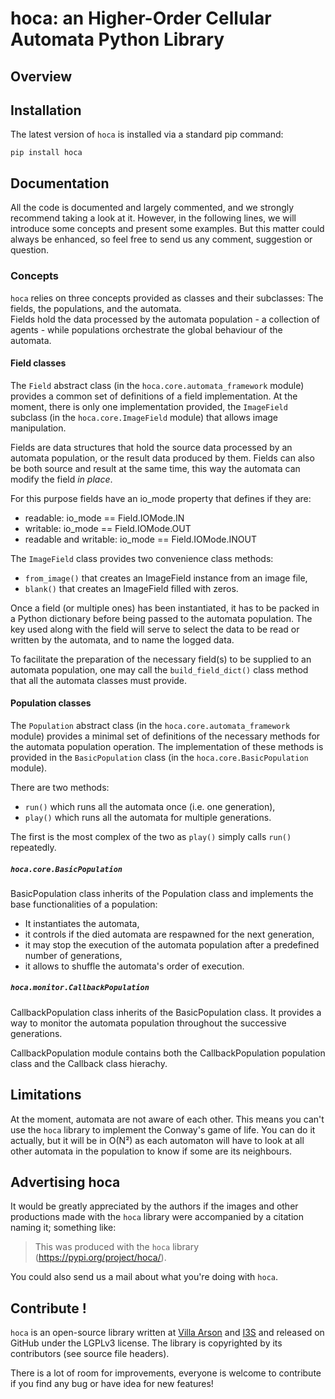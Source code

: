 # hoca: an Higher-Order Cellular Automata Python Library

## Overview

## Installation
The latest version of `hoca` is installed via a standard pip command:

```shell
pip install hoca
```

## Documentation

All the code is documented and largely commented, and we strongly recommend taking a look at it.
However, in the following lines, we will introduce some concepts and present some examples.
But this matter could always be enhanced, so feel free to send us any comment, suggestion or question.

### Concepts

`hoca` relies on three concepts provided as classes and their subclasses: The fields, the populations, and
the automata.  
Fields hold the data processed by the automata population - a collection of agents - while populations
orchestrate the global behaviour of the automata.

#### Field classes

The `Field` abstract class (in the `hoca.core.automata_framework` module) provides a common set of definitions of
a field implementation. At the moment, there is only one implementation provided, the `ImageField`
subclass (in the `hoca.core.ImageField` module) that allows image manipulation.

Fields are data structures that hold the source data processed by an automata population,
or the result data produced by them. Fields can also be both source and result at the same time,
this way the automata can modify the field *in place*.  

For this purpose fields have an io_mode property that defines if they are:  
- readable: io_mode == Field.IOMode.IN
- writable: io_mode == Field.IOMode.OUT
- readable and writable: io_mode == Field.IOMode.INOUT

The `ImageField` class provides two convenience class methods:
- `from_image()` that creates an ImageField instance from an image file,
- `blank()` that creates an ImageField filled with zeros.

Once a field (or multiple ones) has been instantiated, it has to be packed in a Python dictionary before
being passed to the automata population. The key used along with the field will serve to select the data
to be read or written by the automata, and to name the logged data.

To facilitate the preparation of the necessary field(s) to be supplied to an automata population, one may
call the `build_field_dict()` class method that all the automata classes must provide.

#### Population classes

The `Population` abstract class (in the `hoca.core.automata_framework` module) provides a minimal set
of definitions of the necessary methods for the automata population operation. The implementation of
these methods is provided in the `BasicPopulation` class (in the `hoca.core.BasicPopulation` module).

There are two methods:
- `run()` which runs all the automata once (i.e. one generation),
- `play()` which runs all the automata for multiple generations.

The first is the most complex of the two as `play()` simply calls `run()` repeatedly.

##### `hoca.core.BasicPopulation`

BasicPopulation class inherits of the Population class and implements the base functionalities
of a population:

- It instantiates the automata,
- it controls if the died automata are respawned for the next generation,
- it may stop the execution of the automata population after a predefined number
  of generations,
- it allows to shuffle the automata's order of execution.

##### `hoca.monitor.CallbackPopulation`
CallbackPopulation class inherits of the BasicPopulation class. It provides a way to
monitor the automata population throughout the successive generations.

CallbackPopulation module contains both the CallbackPopulation population class and 
the Callback class hierachy.

## Limitations

At the moment, automata are not aware of each other. This means you can't use the `hoca` library
to implement the Conway's game of life. You can do it actually, but it will be in O(N²) as each automaton
will have to look at all other automata in the population to know if some are its neighbours.

## Advertising hoca

It would be greatly appreciated by the authors if the images and other productions made with the `hoca` library
were accompanied by a citation naming it; something like:  

> This <work> was produced with the `hoca` library (https://pypi.org/project/hoca/).

You could also send us a mail about what you're doing with `hoca`.

## Contribute !
`hoca` is an open-source library written at [Villa Arson](https://www.villa-arson.fr/) and
[I3S](https://www.i3s.unice.fr/) and released on GitHub under the LGPLv3 license.
The library is copyrighted by its contributors (see source file headers).

There is a lot of room for improvements, everyone is welcome to contribute if you find any bug or have idea
for new features!
